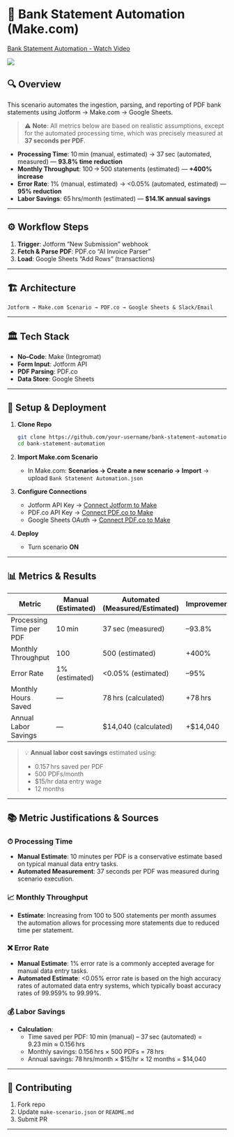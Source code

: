 # 📄 Bank Statement Automation (Make.com)

<div>
    <a href="https://www.loom.com/share/8bd9b5b732684dc6bf86994538a896a7">
      <p>Bank Statement Automation - Watch Video</p>
    </a>
    <a href="https://www.loom.com/share/8bd9b5b732684dc6bf86994538a896a7">
      <img style="max-width:300px;" src="https://cdn.loom.com/sessions/thumbnails/8bd9b5b732684dc6bf86994538a896a7-fc45dbaa07b0e082-full-play.gif">
    </a>
  </div>


## 🔍 Overview

This scenario automates the ingestion, parsing, and reporting of PDF bank statements using Jotform → Make.com → Google Sheets.

> ⚠️ **Note**: All metrics below are based on realistic assumptions, except for the automated processing time, which was precisely measured at **37 seconds per PDF**.

- **Processing Time**: 10 min (manual, estimated) → 37 sec (automated, measured) — **93.8% time reduction**
- **Monthly Throughput**: 100 → 500 statements (estimated) — **+400% increase**
- **Error Rate**: 1% (manual, estimated) → <0.05% (automated, estimated) — **95% reduction**
- **Labor Savings**: 65 hrs/month (estimated) — **$14.1K annual savings**

---

## ⚙️ Workflow Steps

1. **Trigger**: Jotform “New Submission” webhook
2. **Fetch & Parse PDF**: PDF.co “AI Invoice Parser”
3. **Load**: Google Sheets “Add Rows” (transactions)

---

## 🏗 Architecture

```
Jotform → Make.com Scenario → PDF.co → Google Sheets & Slack/Email
```

---

## 🏛 Tech Stack

- **No–Code**: Make (Integromat)
- **Form Input**: Jotform API 
- **PDF Parsing**: PDF.co 
- **Data Store**: Google Sheets

---

## 🚀 Setup & Deployment

1. **Clone Repo**
   ```bash
   git clone https://github.com/your-username/bank-statement-automation.git
   cd bank-statement-automation
   ```

2. **Import Make.com Scenario**
   - In Make.com: **Scenarios → Create a new scenario → Import** → upload `Bank Statement Automation.json`

3. **Configure Connections**
   - Jotform API Key → [Connect Jotform to Make](https://apps.make.com/jotform)
   - PDF.co API Key → [Connect PDF.co to Make](https://apps.make.com/pdfco)
   - Google Sheets OAuth → [Connect PDF.co to Make](https://apps.make.com/google-sheets)

4. **Deploy**
   - Turn scenario **ON**

---

## 📊 Metrics & Results

| Metric                   | Manual (Estimated) | Automated (Measured/Estimated) | Improvement       |
|--------------------------|--------------------|-------------------------------|--------------------|
| Processing Time per PDF  | 10 min             | 37 sec (measured)             | –93.8%             |
| Monthly Throughput       | 100                | 500 (estimated)               | +400%              |
| Error Rate               | 1% (estimated)     | <0.05% (estimated)            | –95%               |
| Monthly Hours Saved      | —                  | 78 hrs (calculated)           | +78 hrs            |
| Annual Labor Savings     | —                  | $14,040 (calculated)          | +$14,040           |

> 💡 **Annual labor cost savings** estimated using:
> - 0.157 hrs saved per PDF
> - 500 PDFs/month
> - $15/hr data entry wage
> - 12 months

---

## 📚 Metric Justifications & Sources

### ⏱ Processing Time

- **Manual Estimate**: 10 minutes per PDF is a conservative estimate based on typical manual data entry tasks.
- **Automated Measurement**: 37 seconds per PDF was measured during scenario execution.

### 📈 Monthly Throughput

- **Estimate**: Increasing from 100 to 500 statements per month assumes the automation allows for processing more statements due to reduced time per statement.

### ❌ Error Rate

- **Manual Estimate**: 1% error rate is a commonly accepted average for manual data entry tasks. 
- **Automated Estimate**: <0.05% error rate is based on the high accuracy rates of automated data entry systems, which typically boast accuracy rates of 99.959% to 99.99%.

### 💰 Labor Savings

- **Calculation**:
  - Time saved per PDF: 10 min (manual) – 37 sec (automated) = 9.23 min ≈ 0.156 hrs
  - Monthly savings: 0.156 hrs × 500 PDFs = 78 hrs
  - Annual savings: 78 hrs/month × $15/hr × 12 months = $14,040


---

## 🤝 Contributing

1. Fork repo
2. Update `make-scenario.json` or `README.md`
3. Submit PR

---

